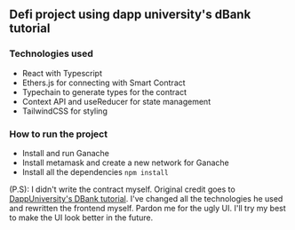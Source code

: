 ## Defi project using dapp university's dBank tutorial

### Technologies used

- React with Typescript
- Ethers.js for connecting with Smart Contract
- Typechain to generate types for the contract
- Context API and useReducer for state management
- TailwindCSS for styling

### How to run the project
- Install and run Ganache
- Install metamask and create a new network for Ganache
- Install all the dependencies ``npm install``


(P.S): I didn't write the contract myself. Original credit goes to [DappUniversity's DBank tutorial](https://github.com/dappuniversity/dbank).
I've changed all the technologies he used and rewritten the frontend myself.
Pardon me for the ugly UI. I'll try my best to make the UI look better in the future.